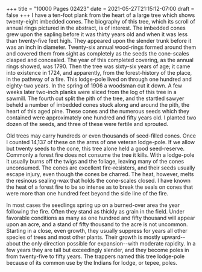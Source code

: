 +++
title = "10000 Pages 02423"
date = 2021-05-27T21:15:12-07:00
draft = false
+++
I have a ten-foot plank from the heart of a large tree which shows twenty-eight imbedded cones. The biography of this tree, which its scroll of annual rings pictured in the abstract, is of interest. The imbedded cones grew upon the sapling before it was thirty years old and when it was less than twenty-five feet high. They appeared upon the slender trunk before it was an inch in diameter. Twenty-six annual wood-rings formed around them and covered them from sight as completely as the seeds the cone-scales clasped and concealed. The year of this completed covering, as the annual rings showed, was 1790. Then the tree was sixty-six years of age; it came into existence in 1724, and apparently, from the forest-history of the place, in the pathway of a fire. This lodge-pole lived on through one hundred and eighty-two years. In the spring of 1906 a woodsman cut it down. A few weeks later two-inch planks were sliced from the log of this tree in a sawmill. The fourth cut split the pith of the tree, and the startled sawyer beheld a number of imbedded cones stuck along and around the pith, the heart of this aged pine. These cones and the numerous seeds which they contained were approximately one hundred and fifty years old. I planted two dozen of the seeds, and three of these were fertile and sprouted.

Old trees may carry hundreds or even thousands of seed-filled cones. Once I counted 14,137 of these on the arms of one veteran lodge-pole. If we allow but twenty seeds to the cone, this tree alone held a good seed-reserve. Commonly a forest fire does not consume the tree it kills. With a lodge-pole it usually burns off the twigs and the foliage, leaving many of the cones unconsumed. The cones are excellent fire-resisters, and their seeds usually escape injury, even though the cones be charred. The heat, however, melts the resinous sealing-wax that holds the cone-scales closed. I have known the heat of a forest fire to be so intense as to break the seals on cones that were more than one hundred feet beyond the side line of the fire.

In most cases the seedlings spring up on a burned-over area the year following the fire. Often they stand as thickly as grain in the field. Under favorable conditions as many as one hundred and fifty thousand will appear upon an acre, and a stand of fifty thousand to the acre is not uncommon. Starting in a close, even growth, they usually suppress for years all other species of trees and most other plants. Their growth is mostly upward--about the only direction possible for expansion--with moderate rapidity. In a few years they are tall but exceedingly slender, and they become poles in from twenty-five to fifty years. The trappers named this tree lodge-pole because of its common use by the Indians for lodge, or tepee, poles.
